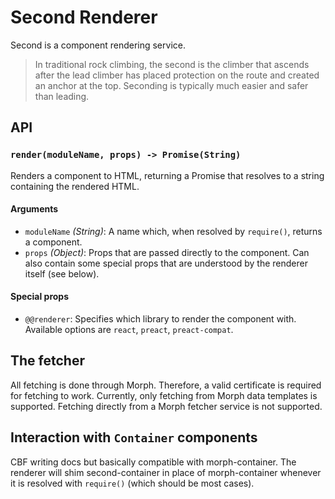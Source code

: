 # Second Renderer

Second is a component rendering service.

> In traditional rock climbing, the second is the climber that ascends after the lead climber has placed protection on the route and created an anchor at the top. Seconding is typically much easier and safer than leading.

## API

### `render(moduleName, props) -> Promise(String)`

Renders a component to HTML, returning a Promise that resolves to a string containing the rendered HTML.

#### Arguments

- `moduleName` _(String)_: A name which, when resolved by `require()`, returns a component.
- `props` _(Object)_: Props that are passed directly to the component. Can also contain some special props that are understood by the renderer itself (see below).

#### Special props

- `@@renderer`: Specifies which library to render the component with. Available options are `react`, `preact`, `preact-compat`.

## The fetcher

All fetching is done through Morph. Therefore, a valid certificate is required for fetching to work. Currently, only fetching from Morph data templates is supported. Fetching directly from a Morph fetcher service is not supported.

## Interaction with `Container` components

CBF writing docs but basically compatible with morph-container. The renderer will shim second-container in place of morph-container whenever it is resolved with `require()` (which should be most cases).
